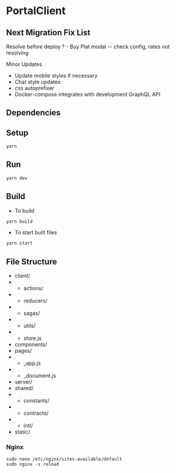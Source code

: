 # PortalClient

## Next Migration Fix List

Resolve before deploy
? - Buy Plat modal -- check config, rates not resolving

Minor Updates
- Update mobile styles if necessary
- Chat style updates
- css autoprefixer
- Docker-compose integrates with development GraphQL API

## Dependencies

## Setup

```bash
yarn
```

## Run

```bash
yarn dev
```

## Build

- To build
```bash
yarn build
```

- To start built files
```bash
yarn start
```

## File Structure

- client/
- - actions/
- - reducers/
- - sagas/
- - utils/
- - store.js
- components/
- pages/
- - \_app.js
- - \_document.js
- server/
- shared/
- - constants/
- - contracts/
- - intl/
- static/


### Nginx

```
sudo nano /etc/nginx/sites-available/default
sudo nginx -s reload
```
